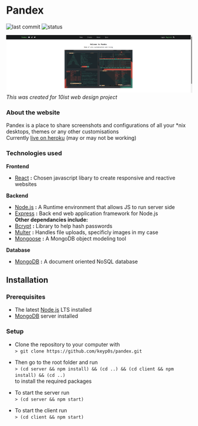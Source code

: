 # Pandex

![last commit](https://img.shields.io/github/last-commit/keyp0s/pandex?logo=GitHub)
![status](https://img.shields.io/github/deployments/keyp0s/pandex/thepandex?logo=Heroku)

![home page](src/homepage.png)
_This was created for 10ist web design project_

### About the website

Pandex is a place to share screenshots and configurations of all your \*nix desktops, themes or any other customisations  
Currently [live on heroku](https://thepandex.herokuapp.com/) (may or may not be working)

### Technologies used

**Frontend**

-   [React](https://reactjs.org) **:** Chosen javascript libary to create responsive and reactive websites

**Backend**

-   [Node.js](https://nodejs.org/en/) **:** A Runtime environment that allows JS to run server side
-   [Express](https://expressjs.com/) **:** Back end web application framework for Node.js  
    **Other dependancies include:**
-   [Bcrypt](https://www.npmjs.com/package/bcrypt) **:** Library to help hash passwords
-   [Multer](https://www.npmjs.com/package/multer) **:** Handles file uploads, specificly images in my case
-   [Mongoose](https://mongoosejs.com/) **:** A MongoDB object modeling tool

**Database**

-   [MongoDB](https://www.mongodb.com/) **:** A document oriented NoSQL database

## Installation

### Prerequisites

-   The latest [Node.js](https://nodejs.org/en/download/) LTS installed
-   [MongoDB](https://www.mongodb.com/try/download/community) server installed

### Setup

-   Clone the repository to your computer with  
    `> git clone https://github.com/keyp0s/pandex.git`
-   Then go to the root folder and run  
    `> (cd server && npm install) && (cd ..) && (cd client && npm install) && (cd ..)`  
  to install the required packages  

-   To start the server run   
    `> (cd server && npm start)` 
-   To start the client run  
    `> (cd client && npm start)` 
